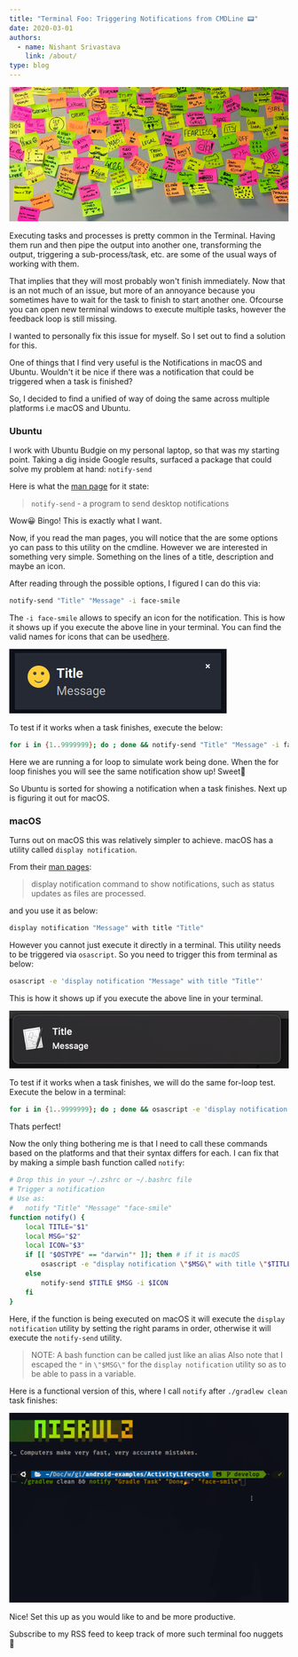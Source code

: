 ```yaml
---
title: "Terminal Foo: Triggering Notifications from CMDLine 📟"
date: 2020-03-01
authors:
  - name: Nishant Srivastava
    link: /about/
type: blog
---
```


![Banner](header.jpg)

<!--more-->

Executing tasks and processes is pretty common in the Terminal. Having them run and then pipe the output into another one, transforming the output, triggering a sub-process/task, etc. are some of the usual ways of working with them.

That implies that they will most probably won't finish immediately. Now that is an not much of an issue, but more of an annoyance because you sometimes have to wait for the task to finish to start another one. Ofcourse you can open new terminal windows to execute multiple tasks, however the feedback loop is still missing.

I wanted to personally fix this issue for myself. So I set out to find a solution for this.

One of things that I find very useful is the Notifications in macOS and Ubuntu. Wouldn't it be nice if there was a notification that could be triggered when a task is finished?

So, I decided to find a unified of way of doing the same across multiple platforms i.e macOS and Ubuntu.

### Ubuntu

I work with Ubuntu Budgie on my personal laptop, so that was my starting point. Taking a dig inside Google results, surfaced a package that could solve my problem at hand: `notify-send`

Here is what the [man page](http://manpages.ubuntu.com/manpages/xenial/man1/notify-send.1.html) for it state:

> `notify-send` - a program to send desktop notifications

Wow😀 Bingo! This is exactly what I want.

Now, if you read the man pages, you will notice that the are some options yo can pass to this utility on the cmdline. However we are interested in something very simple. Something on the lines of a title, description and maybe an icon.

After reading through the possible options, I figured I can do this via:

```bash
notify-send "Title" "Message" -i face-smile
```

The `-i face-smile` allows to specify an icon for the notification. This is how it shows up if you execute the above line in your terminal. You can find the valid names for icons that can be used[here](https://specifications.freedesktop.org/icon-naming-spec/latest/ar01s04.html).

![img](img_1.png)

To test if it works when a task finishes, execute the below:

```bash
for i in {1..9999999}; do ; done && notify-send "Title" "Message" -i face-smile
```

Here we are running a for loop to simulate work being done. When the for loop finishes you will see the same notification show up! Sweet🍬

So Ubuntu is sorted for showing a notification when a task finishes. Next up is figuring it out for macOS.

### macOS

Turns out on macOS this was relatively simpler to achieve. macOS has a utility called `display notification`.

From their [man pages](https://developer.apple.com/library/archive/documentation/LanguagesUtilities/Conceptual/MacAutomationScriptingGuide/DisplayNotifications.html):

> display notification command to show notifications, such as status updates as files are processed.

and you use it as below:

```bash
display notification "Message" with title "Title"
```

However you cannot just execute it directly in a terminal. This utility needs to be triggered via `osascript`. So you need to trigger this from terminal as below:

```bash
osascript -e 'display notification "Message" with title "Title"'
```

This is how it shows up if you execute the above line in your terminal.

![img](img_3.png)

To test if it works when a task finishes, we will do the same for-loop test. Execute the below in a terminal:

```bash
for i in {1..9999999}; do ; done && osascript -e 'display notification "Message" with title "Title"'
```

Thats perfect!

Now the only thing bothering me is that I need to call these commands based on the platforms and that their syntax differs for each. I can fix that by making a simple bash function called `notify`:

```bash
# Drop this in your ~/.zshrc or ~/.bashrc file
# Trigger a notification
# Use as:
#   notify "Title" "Message" "face-smile"
function notify() {
    local TITLE="$1"
    local MSG="$2"
    local ICON="$3"
    if [[ "$OSTYPE" == "darwin"* ]]; then # if it is macOS
        osascript -e "display notification \"$MSG\" with title \"$TITLE\""
    else
        notify-send $TITLE $MSG -i $ICON
    fi
}
```

Here, if the function is being executed on macOS it will execute the `display notification` utility by setting the right params in order, otherwise it will execute the `notify-send` utility.

> NOTE: A bash function can be called just like an alias
> Also note that I escaped the `"` in `\"$MSG\"` for the `display notification` utility so as to be able to pass in a variable.

Here is a functional version of this, where I call `notify` after `./gradlew clean` task finishes:

<img src="img_2.gif" >

Nice! Set this up as you would like to and be more productive.

Subscribe to my RSS feed to keep track of more such terminal foo nuggets 🍪
